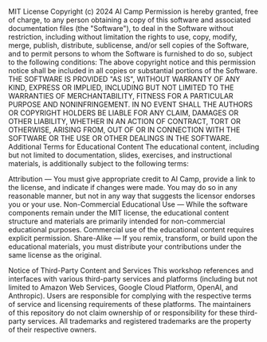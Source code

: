 MIT License
Copyright (c) 2024 AI Camp
Permission is hereby granted, free of charge, to any person obtaining a copy
of this software and associated documentation files (the "Software"), to deal
in the Software without restriction, including without limitation the rights
to use, copy, modify, merge, publish, distribute, sublicense, and/or sell
copies of the Software, and to permit persons to whom the Software is
furnished to do so, subject to the following conditions:
The above copyright notice and this permission notice shall be included in all
copies or substantial portions of the Software.
THE SOFTWARE IS PROVIDED "AS IS", WITHOUT WARRANTY OF ANY KIND, EXPRESS OR
IMPLIED, INCLUDING BUT NOT LIMITED TO THE WARRANTIES OF MERCHANTABILITY,
FITNESS FOR A PARTICULAR PURPOSE AND NONINFRINGEMENT. IN NO EVENT SHALL THE
AUTHORS OR COPYRIGHT HOLDERS BE LIABLE FOR ANY CLAIM, DAMAGES OR OTHER
LIABILITY, WHETHER IN AN ACTION OF CONTRACT, TORT OR OTHERWISE, ARISING FROM,
OUT OF OR IN CONNECTION WITH THE SOFTWARE OR THE USE OR OTHER DEALINGS IN THE
SOFTWARE.
Additional Terms for Educational Content
The educational content, including but not limited to documentation, slides, exercises,
and instructional materials, is additionally subject to the following terms:

Attribution — You must give appropriate credit to AI Camp, provide a link to the
license, and indicate if changes were made. You may do so in any reasonable manner,
but not in any way that suggests the licensor endorses you or your use.
Non-Commercial Educational Use — While the software components remain under the MIT
license, the educational content structure and materials are primarily intended
for non-commercial educational purposes. Commercial use of the educational content
requires explicit permission.
Share-Alike — If you remix, transform, or build upon the educational materials,
you must distribute your contributions under the same license as the original.

Notice of Third-Party Content and Services
This workshop references and interfaces with various third-party services and
platforms (including but not limited to Amazon Web Services, Google Cloud Platform,
OpenAI, and Anthropic). Users are responsible for complying with the respective
terms of service and licensing requirements of these platforms.
The maintainers of this repository do not claim ownership of or responsibility for
these third-party services. All trademarks and registered trademarks are the
property of their respective owners.